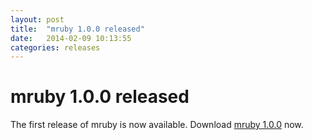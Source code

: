 ```yaml
---
layout: post
title:  "mruby 1.0.0 released"
date:   2014-02-09 10:13:55
categories: releases
---
```


mruby 1.0.0 released
====================

The first release of mruby is now available. Download [mruby 1.0.0][mruby-1.0.0-dl] now.

[mruby-1.0.0-dl]: https://github.com/mruby/mruby/archive/1.0.0.zip
